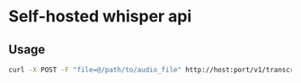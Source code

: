 # Self-hosted whisper api  

## Usage  

```bash
curl -X POST -F "file=@/path/to/audio_file" http://host:port/v1/transcribe
```
